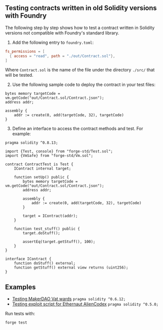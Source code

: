 ## Testing contracts written in old Solidity versions with Foundry

The following step by step shows how to test a contract written in Solidity versions not compatible with Foundry's standard library.

1. Add the following entry to `foundry.toml`:
```toml
fs_permissions = [
  { access = "read", path = "./out/Contract.sol"},
]
```
Where `Contract.sol` is the name of the file under the directory `./src/` that will be tested.

2. Use the following sample code to deploy the contract in your test files:
```solidity
bytes memory targetCode = vm.getCode("out/Contract.sol/Contract.json");
address addr;

assembly {
    addr := create(0, add(targetCode, 32), targetCode)
}
```

3. Define an interface to access the contract methods and test. For example:
```solidity
pragma solidity ^0.8.13;

import {Test, console} from "forge-std/Test.sol";
import {VmSafe} from "forge-std/Vm.sol";

contract ContractTest is Test {
    IContract internal target;

    function setUp() public {
        bytes memory targetCode = vm.getCode("out/Contract.sol/Contract.json");
        address addr;

        assembly {
            addr := create(0, add(targetCode, 32), targetCode)
        }

        target = IContract(addr);
    }

    function test_stuff() public {
        target.doStuff();

        assertEq(target.getStuff(), 100);
    }
}

interface IContract {
    function doStuff() external;
    function getStuff() external view returns (uint256);
}
```

## Examples
- [Testing MakerDAO Vat wards](./test/Vat.t.sol) `pragma solidity ^0.6.12;`
- [Testing exploit script for Ethernaut AlienCodex](./test/AlienCodex.t.sol) `pragma solidity ^0.5.0;`

Run tests with:
```bash
forge test
```
